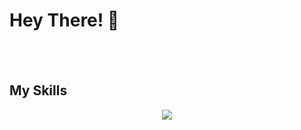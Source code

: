# Hey There! 👋

<h4 style="color: #fff;">I am a young apprentice dev interested in web development, UI/UX design, python development and everything related to code.</h2>

## My Skills

<p align="center">
  <a href="https://skillicons.dev">
    <img src="https://skillicons.dev/icons?i=js,ts,html,css,sass,py,c,php,react,mysql,sqlite,flask,linux,bash,powershell,arduino,cmake,discord,bots,figma,github,git,idea,vscode,heroku,cloudflare,codepen&theme=dark&perline=9" />
  </a>
</p>

<!--
[![My Skills](https://skillicons.dev/icons?i=js,ts,html,css,sass,py,c,php,react,mysql,sqlite,flask,linux,bash,arduino,cmake,discord,bots,figma,github,git,idea,vscode,heroku,cloudflare,codepen&theme=dark)](https://skillicons.dev)
-->
